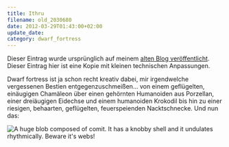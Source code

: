 ```yaml
---
title: Ithru
filename: old_2030680
date: 2012-03-29T01:43:00+02:00
update_date:
category: dwarf_fortress
---
```

Dieser Eintrag wurde ursprünglich auf meinem [alten Blog veröffentlicht](https://stu.blogger.de/stories/2030680/). Dieser Eintrag hier ist eine Kopie mit kleinen technischen Anpassungen.

Dwarf fortress ist ja schon recht kreativ dabei, mir irgendwelche vergessenen Bestien entgegenzuschmeißen... von einem geflügelten, einäugigen Chamäleon über einen gehörnten Humanoiden aus Porzellan, einer dreiäugigen Eidechse und einem humanoiden Krokodil bis hin zu einer riesigen, behaarten, geflügelten, feuerspeienden Nacktschnecke. Und nun das:

![A huge blob composed of comit. It has a knobby shell and it undulates rhythmically. Beware it's webs!](/file/ithruhaletdil.png "Was forgotten Beasts angeht, ist Ithru noch harmlos.")
